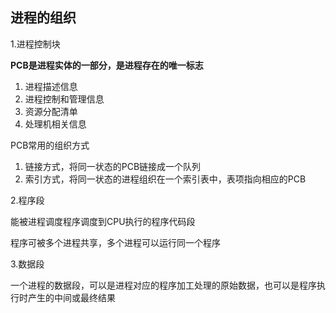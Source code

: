 ## 进程的组织

1.进程控制块

**PCB是进程实体的一部分，是进程存在的唯一标志**

1. 进程描述信息
2. 进程控制和管理信息
3. 资源分配清单
4. 处理机相关信息

PCB常用的组织方式

1. 链接方式，将同一状态的PCB链接成一个队列
2. 索引方式，将同一状态的进程组织在一个索引表中，表项指向相应的PCB

2.程序段

能被进程调度程序调度到CPU执行的程序代码段

程序可被多个进程共享，多个进程可以运行同一个程序

3.数据段

一个进程的数据段，可以是进程对应的程序加工处理的原始数据，也可以是程序执行时产生的中间或最终结果




